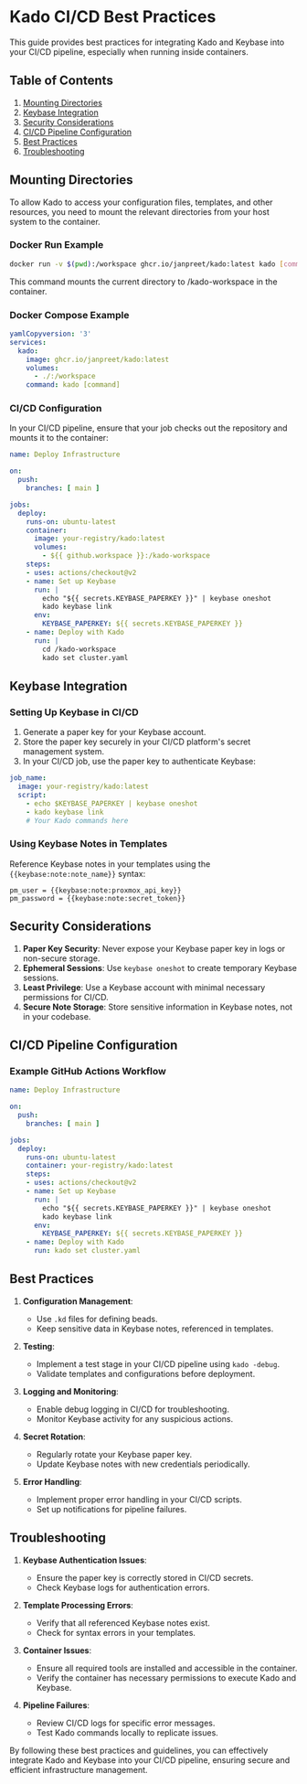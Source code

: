 # Kado CI/CD Best Practices

This guide provides best practices for integrating Kado and Keybase into your CI/CD pipeline, especially when running inside containers.

## Table of Contents

1. [Mounting Directories](#mounting-directories)
2. [Keybase Integration](#keybase-integration)
3. [Security Considerations](#security-considerations)
4. [CI/CD Pipeline Configuration](#cicd-pipeline-configuration)
5. [Best Practices](#best-practices)
6. [Troubleshooting](#troubleshooting)

## Mounting Directories

To allow Kado to access your configuration files, templates, and other resources, you need to mount the relevant directories from your host system to the container.

### Docker Run Example

```bash
docker run -v $(pwd):/workspace ghcr.io/janpreet/kado:latest kado [command]
```

This command mounts the current directory to /kado-workspace in the container.

### Docker Compose Example

```yaml
yamlCopyversion: '3'
services:
  kado:
    image: ghcr.io/janpreet/kado:latest
    volumes:
      - ./:/workspace
    command: kado [command]
```

### CI/CD Configuration
In your CI/CD pipeline, ensure that your job checks out the repository and mounts it to the container:

```yaml
name: Deploy Infrastructure

on:
  push:
    branches: [ main ]

jobs:
  deploy:
    runs-on: ubuntu-latest
    container: 
      image: your-registry/kado:latest
      volumes:
        - ${{ github.workspace }}:/kado-workspace
    steps:
    - uses: actions/checkout@v2
    - name: Set up Keybase
      run: |
        echo "${{ secrets.KEYBASE_PAPERKEY }}" | keybase oneshot
        kado keybase link
      env:
        KEYBASE_PAPERKEY: ${{ secrets.KEYBASE_PAPERKEY }}
    - name: Deploy with Kado
      run: |
        cd /kado-workspace
        kado set cluster.yaml
```

## Keybase Integration

### Setting Up Keybase in CI/CD

1. Generate a paper key for your Keybase account.
2. Store the paper key securely in your CI/CD platform's secret management system.
3. In your CI/CD job, use the paper key to authenticate Keybase:

```yaml
job_name:
  image: your-registry/kado:latest
  script:
    - echo $KEYBASE_PAPERKEY | keybase oneshot
    - kado keybase link
    # Your Kado commands here
```

### Using Keybase Notes in Templates

Reference Keybase notes in your templates using the `{{keybase:note:note_name}}` syntax:

```hcl
pm_user = {{keybase:note:proxmox_api_key}}
pm_password = {{keybase:note:secret_token}}
```

## Security Considerations

1. **Paper Key Security**: Never expose your Keybase paper key in logs or non-secure storage.
2. **Ephemeral Sessions**: Use `keybase oneshot` to create temporary Keybase sessions.
3. **Least Privilege**: Use a Keybase account with minimal necessary permissions for CI/CD.
4. **Secure Note Storage**: Store sensitive information in Keybase notes, not in your codebase.

## CI/CD Pipeline Configuration

### Example GitHub Actions Workflow

```yaml
name: Deploy Infrastructure

on:
  push:
    branches: [ main ]

jobs:
  deploy:
    runs-on: ubuntu-latest
    container: your-registry/kado:latest
    steps:
    - uses: actions/checkout@v2
    - name: Set up Keybase
      run: |
        echo "${{ secrets.KEYBASE_PAPERKEY }}" | keybase oneshot
        kado keybase link
      env:
        KEYBASE_PAPERKEY: ${{ secrets.KEYBASE_PAPERKEY }}
    - name: Deploy with Kado
      run: kado set cluster.yaml
```

## Best Practices

1. **Configuration Management**:
   - Use `.kd` files for defining beads.
   - Keep sensitive data in Keybase notes, referenced in templates.

3. **Testing**:
   - Implement a test stage in your CI/CD pipeline using `kado -debug`.
   - Validate templates and configurations before deployment.

4. **Logging and Monitoring**:
   - Enable debug logging in CI/CD for troubleshooting.
   - Monitor Keybase activity for any suspicious actions.

5. **Secret Rotation**:
   - Regularly rotate your Keybase paper key.
   - Update Keybase notes with new credentials periodically.

6. **Error Handling**:
   - Implement proper error handling in your CI/CD scripts.
   - Set up notifications for pipeline failures.

## Troubleshooting

1. **Keybase Authentication Issues**:
   - Ensure the paper key is correctly stored in CI/CD secrets.
   - Check Keybase logs for authentication errors.

2. **Template Processing Errors**:
   - Verify that all referenced Keybase notes exist.
   - Check for syntax errors in your templates.

3. **Container Issues**:
   - Ensure all required tools are installed and accessible in the container.
   - Verify the container has necessary permissions to execute Kado and Keybase.

4. **Pipeline Failures**:
   - Review CI/CD logs for specific error messages.
   - Test Kado commands locally to replicate issues.

By following these best practices and guidelines, you can effectively integrate Kado and Keybase into your CI/CD pipeline, ensuring secure and efficient infrastructure management.
